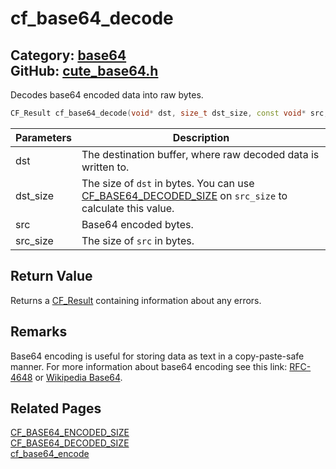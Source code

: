 [](../header.md ':include')

# cf_base64_decode

Category: [base64](https://github.com/RandyGaul/cute_framework/blob/master/docs/api_reference?id=base64)  
GitHub: [cute_base64.h](https://github.com/RandyGaul/cute_framework/blob/master/include/cute_base64.h)  
---

Decodes base64 encoded data into raw bytes.

```cpp
CF_Result cf_base64_decode(void* dst, size_t dst_size, const void* src, size_t src_size);
```

Parameters | Description
--- | ---
dst | The destination buffer, where raw decoded data is written to.
dst_size | The size of `dst` in bytes. You can use [CF_BASE64_DECODED_SIZE](https://github.com/RandyGaul/cute_framework/blob/master/docs/base64/cf_base64_decoded_size.md) on `src_size` to calculate this value.
src | Base64 encoded bytes.
src_size | The size of `src` in bytes.

## Return Value

Returns a [CF_Result](https://github.com/RandyGaul/cute_framework/blob/master/docs/utility/cf_result.md) containing information about any errors.

## Remarks

Base64 encoding is useful for storing data as text in a copy-paste-safe manner. For more information about
base64 encoding see this link: [RFC-4648](https://tools.ietf.org/html/rfc4648) or [Wikipedia Base64](https://en.wikipedia.org/wiki/Base64).

## Related Pages

[CF_BASE64_ENCODED_SIZE](https://github.com/RandyGaul/cute_framework/blob/master/docs/base64/cf_base64_encoded_size.md)  
[CF_BASE64_DECODED_SIZE](https://github.com/RandyGaul/cute_framework/blob/master/docs/base64/cf_base64_decoded_size.md)  
[cf_base64_encode](https://github.com/RandyGaul/cute_framework/blob/master/docs/base64/cf_base64_encode.md)  
